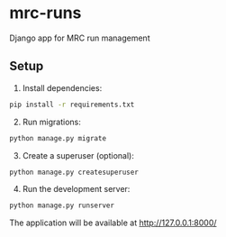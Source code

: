 # mrc-runs
Django app for MRC run management

## Setup

1. Install dependencies:
```bash
pip install -r requirements.txt
```

2. Run migrations:
```bash
python manage.py migrate
```

3. Create a superuser (optional):
```bash
python manage.py createsuperuser
```

4. Run the development server:
```bash
python manage.py runserver
```

The application will be available at http://127.0.0.1:8000/


